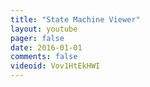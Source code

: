 ```yaml
---
title: "State Machine Viewer"
layout: youtube 
pager: false
date: 2016-01-01
comments: false
videoid: Vov1HtEkHWI
---
```


